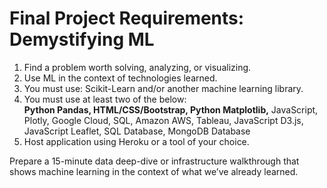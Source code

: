  
<h1>Final Project Requirements: Demystifying ML</h1>
<ol><li>Find a problem worth solving, analyzing, or visualizing.</li>
  <li>Use ML in the context of technologies learned.</li>
  <li>You must use: Scikit-Learn and/or another machine learning library.</li>
<li>You must use at least two of the below:<br>
  <b>Python Pandas, HTML/CSS/Bootstrap, Python Matplotlib,</b> JavaScript, Plotly,
Google Cloud, SQL, Amazon AWS, Tableau, JavaScript D3.js, JavaScript Leaflet, SQL Database, MongoDB Database</li>
  <li>Host application using Heroku or a tool of your choice.</li></ol>

Prepare a 15-minute data deep-dive or infrastructure walkthrough that shows machine learning in the context of what we’ve already learned.
